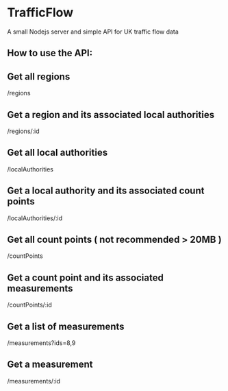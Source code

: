 # TrafficFlow
A small Nodejs server and simple API for UK traffic flow data

## How to use the API:

## Get all regions
/regions
## Get a region and its associated local authorities
/regions/:id

## Get all local authorities
/localAuthorities
## Get a local authority and its associated count points
/localAuthorities/:id

## Get all count points ( not recommended > 20MB ) 
/countPoints
## Get a count point and its associated measurements
/countPoints/:id

## Get a list of measurements
/measurements?ids=8,9
## Get a measurement
/measurements/:id


